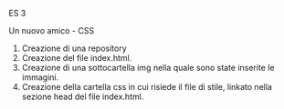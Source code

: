 ES 3

Un nuovo amico - CSS

1. Creazione di una repository
2. Creazione del file index.html.
3. Creazione di una sottocartella img nella quale sono state inserite le immagini.
4. Creazione della cartella css in cui risiede il file di stile, linkato nella sezione head del file index.html.